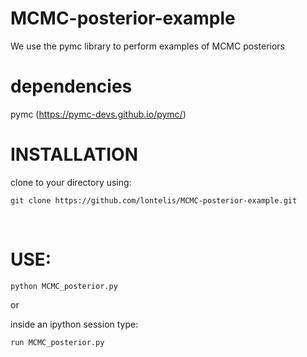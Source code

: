 # MCMC-posterior-example
We use the pymc library to perform examples of MCMC posteriors

# dependencies
pymc    (https://pymc-devs.github.io/pymc/) <br />   

# INSTALLATION
clone to your directory using:
``` 
git clone https://github.com/lontelis/MCMC-posterior-example.git
``` 

<br />


# USE: 
``` 
python MCMC_posterior.py
``` 

or

inside an ipython session type:
``` 
run MCMC_posterior.py
``` 
